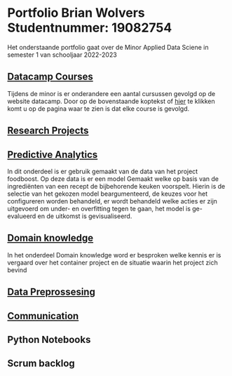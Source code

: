 # Portfolio Brian Wolvers Studentnummer: 19082754
Het onderstaande portfolio gaat over de Minor Applied Data Sciene in semester 1 van schooljaar 2022-2023
## [Datacamp Courses](https://github.com/BrianWolvers/ADS/blob/main/DatacampCourses.md)
Tijdens de minor is er onderandere een aantal cursussen gevolgd op de website datacamp. Door op de bovenstaande koptekst of [hier](https://github.com/BrianWolvers/ADS/blob/main/Datacamp_Courses.md) te klikken komt u op de pagina waar te zien is dat elke course is gevolgd.
## [Research Projects](https://github.com/BrianWolvers/ADS/blob/main/Research%20projects.md)


## [Predictive Analytics](https://github.com/BrianWolvers/ADS/blob/main/PredictiveModels.md)
In dit onderdeel is er gebruik gemaakt van de data van het project foodboost. Op deze data is er een model Gemaakt welke op basis van de ingrediënten van een recept de bijbehorende keuken voorspelt. Hierin is de selectie van het gekozen model beargumenteerd, de keuzes voor het configureren worden behandeld, er wordt behandeld welke acties er zijn uitgevoerd om under- en overfitting tegen te gaan, het model is ge-evalueerd en de uitkomst is gevisualiseerd.
## [Domain knowledge](https://github.com/BrianWolvers/ADS/blob/main/DomainKnowledge.md)
In het onderdeel Domain knowledge word er besproken welke kennis er is vergaard over het container project en de situatie waarin het project zich bevind
## [Data Preprossesing](https://github.com/BrianWolvers/ADS/blob/main/Data%20Preprossesing.md)

## [Communication](https://github.com/BrianWolvers/ADS/blob/main/Communication.md)

## Python Notebooks

## Scrum backlog 


